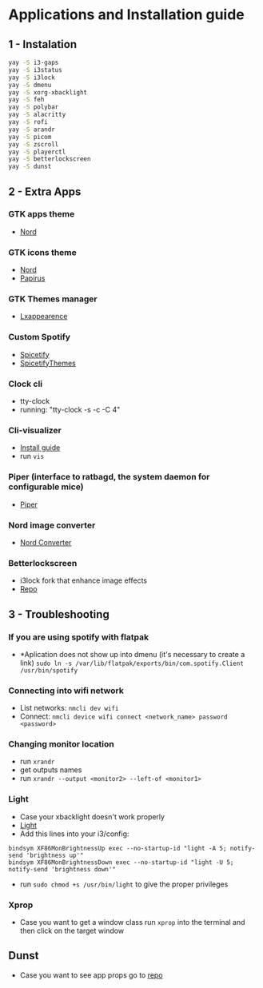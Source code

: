 # Applications and Installation guide

## 1 - Instalation

``` bash
yay -S i3-gaps
yay -S i3status
yay -S i3lock
yay -S dmenu
yay -S xorg-xbacklight
yay -S feh
yay -S polybar
yay -S alacritty
yay -S rofi
yay -S arandr
yay -S picom
yay -S zscroll
yay -S playerctl
yay -S betterlockscreen
yay -S dunst
```

## 2 - Extra Apps

### GTK apps theme
* [Nord](https://www.gnome-look.org/p/1267246/)

### GTK icons theme
* [Nord](https://www.gnome-look.org/p/1473069/)
* [Papirus](https://github.com/PapirusDevelopmentTeam/papirus-icon-theme#papirus-installer)

### GTK Themes manager
*  [Lxappearence](https://archlinux.org/packages/community/x86_64/lxappearance/)

### Custom Spotify
* [Spicetify](https://github.com/khanhas/spicetify-cli)
* [SpicetifyThemes](https://github.com/morpheusthewhite/spicetify-themes)

### Clock cli
* tty-clock
* running: "tty-clock -s -c -C 4"

### Cli-visualizer
* [Install guide](https://github.com/dpayne/cli-visualizer)
* run ```vis```

### Piper (interface to ratbagd, the system daemon for configurable mice)
* [Piper](https://aur.archlinux.org/packages/piper-git/)

### Nord image converter
* [Nord Converter](https://ign.schrodinger-hat.it/)

### Betterlockscreen
* i3lock fork that enhance image effects
* [Repo](https://github.com/betterlockscreen/betterlockscreen)


## 3 - Troubleshooting

### If you are using spotify with flatpak
* *Aplication does not show up into dmenu (it's necessary to create a link)
```sudo ln -s /var/lib/flatpak/exports/bin/com.spotify.Client /usr/bin/spotify```

### Connecting into wifi network
* List networks: ```nmcli dev wifi```
* Connect: ```nmcli device wifi connect <network_name> password <password>```

### Changing monitor location
* run ```xrandr```
* get outputs names
* run ```xrandr --output <monitor2> --left-of <monitor1>```

### Light
* Case your xbacklight doesn't work properly
* [Light](https://github.com/haikarainen/light)
* Add this lines into your i3/config:
```
bindsym XF86MonBrightnessUp exec --no-startup-id "light -A 5; notify-send 'brightness up'"
bindsym XF86MonBrightnessDown exec --no-startup-id "light -U 5; notify-send 'brightness down'"
```
* run `sudo chmod +s /usr/bin/light` to give the proper privileges

### Xprop
* Case you want to get a window class run ```xprop``` into the terminal and then click on the target window

## Dunst
* Case you want to see app props go to [repo](https://github.com/dunst-project/dunst#building)
